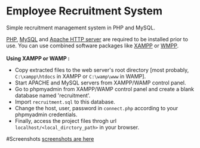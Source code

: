 Employee Recruitment System
===========================

Simple recruitment management system in PHP and MySQL.

<a href="http://php.net/downloads.php">PHP</a>, <a href="http://dev.mysql.com/downloads/mysql/">MySQL</a> and <a href="http://httpd.apache.org/download.cgi">Apache HTTP server</a> are required to be installed prior to use.
You can use combined software packages like <a href="https://www.apachefriends.org/index.html">XAMPP</a> or <a href="http://www.wampserver.com/en/">WMPP</a>.<br/><br/>
**Using XAMPP or WAMP :** <br/>
- Copy extracted files to the web server's root directory [most probably, `C:\xampp\htdocs` in XAMPP or `C:\wamp\www` in WAMP].
- Start APACHE and MySQL servers from XAMPP/WAMP control panel.
- Go to phpmyadmin from XAMPP/WAMP control panel and create a blank database named 'recruitment'.
- Import `recruitment.sql` to this database.
- Change the host, user, password in `connect.php` according to your phpmyadmin credentials.
- Finally, access the project files throgh url `localhost/<local_dirctory_path>` in your browser.

#Screenshots
<a href="https://www.dropbox.com/sh/t2xojwi8sofpssy/AADUQwXai3DUuExJcyo_A7W_a?dl=0">screenshots are here</a>

